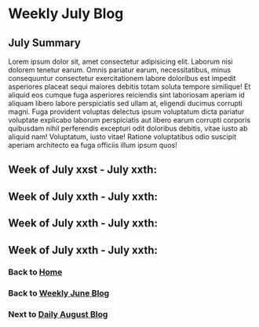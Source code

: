 # Weekly July Blog

## July Summary

Lorem ipsum dolor sit, amet consectetur adipisicing elit. Laborum nisi dolorem tenetur earum. Omnis pariatur earum, necessitatibus, minus consequuntur consectetur exercitationem labore doloribus est impedit asperiores placeat sequi maiores debitis totam soluta tempore similique! Et aliquid eos cumque fuga asperiores reiciendis sint laboriosam aperiam id aliquam libero labore perspiciatis sed ullam at, eligendi ducimus corrupti magni. Fuga provident voluptas delectus ipsum voluptatum dicta pariatur voluptate explicabo laborum perspiciatis aut libero earum corrupti corporis quibusdam nihil perferendis excepturi odit doloribus debitis, vitae iusto ab aliquid nam! Voluptatum, iusto vitae! Ratione voluptatibus odio suscipit aperiam architecto ea fuga officiis illum ipsum quos!

## Week of July xxst - July xxth:

## Week of July xxth - July xxth:

## Week of July xxth - July xxth:

## Week of July xxth - July xxth:

### Back to [Home](/)

### Back to [Weekly June Blog](/blog/june/)

### Next to [Daily August Blog](/blog/august/)
